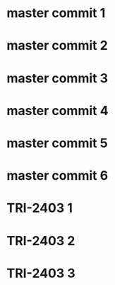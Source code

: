 # master commit 1

# master commit 2

# master commit 3

# master commit 4

# master commit 5

# master commit 6
# TRI-2403 1

# TRI-2403 2

# TRI-2403 3
